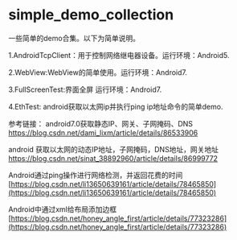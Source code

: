 # simple_demo_collection
一些简单的demo合集。以下为简单说明。

1.AndroidTcpClient：用于控制网络继电器设备。运行环境：Android5.

2.WebView:WebView的简单使用。运行环境：Android7.

3.FullScreenTest:界面全屏   运行环境：Android7.

4.EthTest: android获取以太网ip并执行ping ip地址命令的简单demo.

参考链接：
android7.0获取静态IP、网关、子网掩码、DNS
https://blog.csdn.net/dami_lixm/article/details/86533906

android 获取以太网的动态IP地址，子网掩码，DNS地址，网关地址
https://blog.csdn.net/sinat_38892960/article/details/86999772

Android通过ping操作进行网络检测，并返回花费的时间
[https://blog.csdn.net/li13650639161/article/details/78465850](https://blog.csdn.net/li13650639161/article/details/78465850)

Android中通过xml给布局添加边框
[https://blog.csdn.net/honey_angle_first/article/details/77323286](https://blog.csdn.net/honey_angle_first/article/details/77323286)

